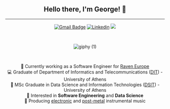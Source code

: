 <div align=center>

## Hello there, I'm George! :wave:
---

  
[![Gmail Badge](https://img.shields.io/badge/-Gmail-c14438?style=flat-square&logo=Gmail&logoColor=white&link=mailto:giorgosrouvv@gmail.com)](mailto:giorgosrouvv@gmail.com)
[![Linkedin](https://img.shields.io/badge/-LinkedIn-blue?style=flat&logo=Linkedin&logoColor=white)](https://www.linkedin.com/in/giorgosrouv/)
![](https://img.shields.io/github/followers/GeoRouv?label=Follow)
<!--- [![Website](https://img.shields.io/badge/-Website-blueviolet?style=flat&logo=appveyor&logoColor=white)](https://georouv.github.io/) --->
<br>

![giphy (1)](https://user-images.githubusercontent.com/40864279/229629760-c7411be2-bb43-4cf7-9abb-53376d79c905.gif)
  
<br>

<!-- ### 🧐 **About me** -->
 🌱 Currently working as a Software Engineer for [Raven Europe](https://www.augmenta.ag/)   
 💻 Graduate of Department of Informatics and Telecommunications ([DIT](https://www.di.uoa.gr/en)) - University of Athens <br>
 💾 MSc Graduate in Data Science and Information Technologies ([DSIT](https://dsit.di.uoa.gr/)) - University of Athens <br>
 💭 Interested in  **Software Engineering** and **Data Science** <br>
 👾 Producing [electronic](https://open.spotify.com/artist/7q8H31y13xRGfVy5au78ST?si=WrqjGkf8Rm-uKd97anZ2oQ) and [post-metal](https://open.spotify.com/artist/6rDDNXRhfG0L85OBCo8l5M?si=Ozv3zo_oQGOZJffAMk9WIA) instrumental music<br>

</div>

